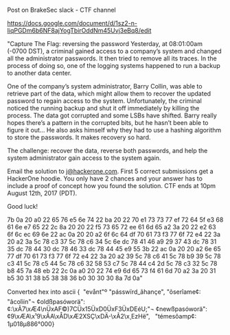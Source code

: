 Post on BrakeSec slack - CTF channel

https://docs.google.com/document/d/1sz2-n-IiqPGDm6b6NF8ajYogTbirOddNm45Uvj3eBq8/edit

"Capture The Flag: reversing the password
Yesterday, at 08:01:00am (-0700 DST), a criminal gained access to a company’s system and changed all the administrator passwords. It then tried to remove all its traces. In the process of doing so, one of the logging systems happened to run a backup to another data center.

One of the company’s system administrator, Barry Collin, was able to retrieve part of the data, which might allow them to recover the updated password to regain access to the system. Unfortunately, the criminal noticed the running backup and shut it off immediately by killing the process. The data got corrupted and some LSBs have shifted. Barry really hopes there’s a pattern in the corrupted bits, but he hasn’t been able to figure it out… He also asks himself why they had to use a hashing algorithm to store the passwords. It makes recovery so hard.

The challenge: recover the data, reverse both passwords, and help the system administrator gain access to the system again.

Email the solution to j@hackerone.com. First 5 correct submissions get a HackerOne hoodie. You only have 2 chances and your answer has to include a proof of concept how you found the solution. CTF ends at 10pm August 12th, 2017 (PDT).

Good luck!

7b 0a 20 a0 22 65 76 e5
6e 74 22 ba 20 22 70 e1
73 73 77 ef 72 64 5f e3
68 61 6e e7 65 22 2c 8a
20 20 22 f5 73 65 72 ee
61 6d 65 a2 3a 20 22 e2
63 6f 6c ec 69 6e 22 ac
0a 20 20 a2 6f 6c 64 df
70 61 73 f3 77 6f 72 e4
22 3a 20 a2 3a 5c 78 c3
37 5c 78 c6 34 5c 6e dc
78 41 46 a9 29 37 43 dc
78 31 35 dc 78 44 30 dc
78 46 33 dc 78 44 45 e9
55 3b 22 ac 0a 20 20 a2
6e 65 77 df 70 61 73 f3
77 6f 72 e4 22 3a 20 a2
39 5c 78 c6 41 5c 78 b9
39 5c 78 c3 41 5c 78 c5
44 5c 78 c6 32 58 53 c7
5c 78 44 c4 2d 5c 78 c3
32 5c 78 b8 45 7a 48 eb
22 2c 0a a0 20 22 74 e9
6d 65 73 f4 61 6d 70 a2
3a 20 31 b5 30 31 38 b5
38 38 36 b0 30 30 30 8a
7d 0a"


Converted hex into ascii
{
  "evånt"º "pásswïrd_ãhançe",  "õserîame¢: "âcolìin"¬
  ¢oldßpasóworä": ¢:\xÃ7\xÆ4\nÜxAF©)7CÜx15ÜxD0ÜxF3ÜxDEéU;"¬
  ¢newßpasóworä": ¢9\xÆA\x¹9\xÃA\xÅD\xÆ2XSÇ\xDÄ-\xÃ2\x¸EzHë",
  "témesôamp¢: 1µ018µ886°000}



